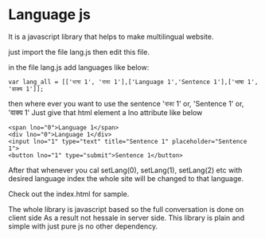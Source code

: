 
# Language js

It is a javascript library that helps to make multilingual website.

just import the file lang.js then edit this file.

in the file lang.js add languages like below:

```
var lang_all = [['ভাষা 1', 'বাক্য 1'],['Language 1','Sentence 1'],['भाषा 1', 'वाक्य 1']];
```

then where ever you want to use the sentence 'বাক্য 1' or, 'Sentence 1' or,  'वाक्य 1' 
Just give that html element a lno attribute like below

```
<span lno="0">Language 1</span>
<div lno="0">Language 1</div>
<input lno="1" type="text" title="Sentence 1" placeholder="Sentence 1">
<button lno="1" type="submit">Sentence 1</button>
```

After that whenever you cal setLang(0), setLang(1), setLang(2) etc with desired language index
the whole site will be changed to that language.

Check out the index.html for sample.

The whole library is javascript based so the full conversation is done on client side
As a result not hessale in server side. This library is plain and simple with just pure js no other dependency.
